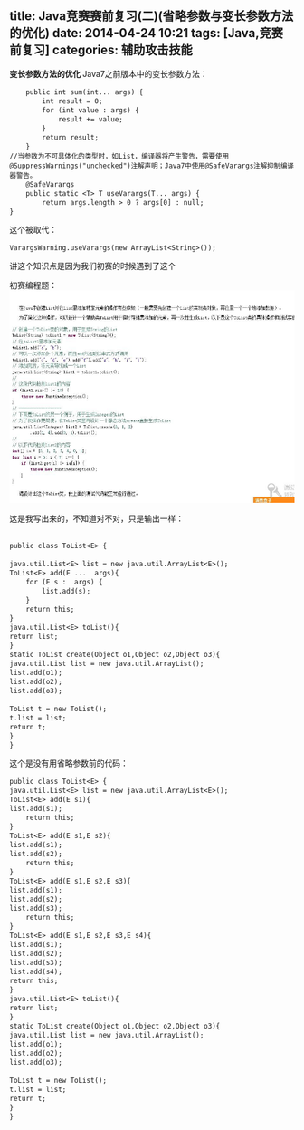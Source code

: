 title: Java竞赛赛前复习(二)(省略参数与变长参数方法的优化)
date: 2014-04-24 10:21
tags: [Java,竞赛前复习]
categories: 辅助攻击技能
---

<b>变长参数方法的优化 </b>
Java7之前版本中的变长参数方法： 

```
    public int sum(int... args) {
        int result = 0;
        for (int value : args) {
            result += value;
        }
        return result;
    }
//当参数为不可具体化的类型时，如List，编译器将产生警告，需要使用@SuppressWarnings("unchecked")注解声明；Java7中使用@SafeVarargs注解抑制编译器警告。
    @SafeVarargs
    public static <T> T useVarargs(T... args) {
        return args.length > 0 ? args[0] : null;
}
```

这个被取代：

```
VarargsWarning.useVarargs(new ArrayList<String>());

```

讲这个知识点是因为我们初赛的时候遇到了这个

初赛编程题：
![](/images/java2/1.jpg)


这是我写出来的，不知道对不对，只是输出一样：

```

public class ToList<E> {

java.util.List<E> list = new java.util.ArrayList<E>();
ToList<E> add(E ...  args){
    for (E s :  args) {
    	list.add(s);
    }
    return this;
}
java.util.List<E> toList(){
return list; 
}
static ToList create(Object o1,Object o2,Object o3){
java.util.List list = new java.util.ArrayList();
list.add(o1);
list.add(o2);
list.add(o3);

ToList t = new ToList();
t.list = list;
return t;
}
}
```


这个是没有用省略参数前的代码：

```
public class ToList<E> {
java.util.List<E> list = new java.util.ArrayList<E>();
ToList<E> add(E s1){
list.add(s1);
    return this;
}
ToList<E> add(E s1,E s2){
list.add(s1);
list.add(s2);
    return this;
}
ToList<E> add(E s1,E s2,E s3){
list.add(s1);
list.add(s2);
list.add(s3);
    return this;
}
ToList<E> add(E s1,E s2,E s3,E s4){
list.add(s1);
list.add(s2);
list.add(s3);
list.add(s4);
return this;
}
java.util.List<E> toList(){
return list; 
}
static ToList create(Object o1,Object o2,Object o3){
java.util.List list = new java.util.ArrayList();
list.add(o1);
list.add(o2);
list.add(o3);

ToList t = new ToList();
t.list = list;
return t;
}
}
```
